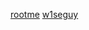 [rootme](https://travelhawk1337.github.io/tryhackme/rootme/)
[w1seguy](https://travelhawk1337.github.io/tryhackme/w1seguy/)
